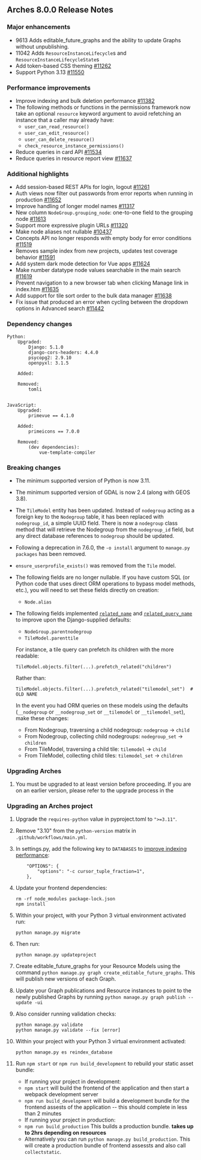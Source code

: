 Arches 8.0.0 Release Notes
--------------------------

### Major enhancements
- 9613 Adds editable_future_graphs and the ability to update Graphs without unpublishing.
- 11042 Adds `ResourceInstanceLifecycle`s and `ResourceInstanceLifecycleState`s
- Add token-based CSS theming [#11262](https://github.com/archesproject/arches/issues/11262)
- Support Python 3.13 [#11550](https://github.com/archesproject/arches/pull/11550)

### Performance improvements
- Improve indexing and bulk deletion performance [#11382](https://github.com/archesproject/arches/issues/11382)
- The following methods or functions in the permissions framework now take an optional ``resource`` keyword argument to avoid refetching an instance that a caller may already have:
    - `user_can_read_resource()`
    - `user_can_edit_resource()`
    - `user_can_delete_resource()`
    - `check_resource_instance_permissions()`
- Reduce queries in card API [#11534](https://github.com/archesproject/arches/pull/11534)
- Reduce queries in resource report view [#11637](https://github.com/archesproject/arches/pull/11637)

### Additional highlights
- Add session-based REST APIs for login, logout [#11261](https://github.com/archesproject/arches/issues/11261)
- Auth views now filter out passwords from error reports when running in production [#11652](https://github.com/archesproject/arches/issues/11652)
- Improve handling of longer model names [#11317](https://github.com/archesproject/arches/issues/11317)
- New column `NodeGroup.grouping_node`: one-to-one field to the grouping node [#11613](https://github.com/archesproject/arches/issues/11613)
- Support more expressive plugin URLs [#11320](https://github.com/archesproject/arches/issues/11320)
- Make node aliases not nullable [#10437](https://github.com/archesproject/arches/issues/10437)
- Concepts API no longer responds with empty body for error conditions [#11519](https://github.com/archesproject/arches/issues/11519)
- Removes sample index from new projects, updates test coverage behavior [#11591](https://github.com/archesproject/arches/issues/11519)
- Add system dark mode detection for Vue apps [#11624](https://github.com/archesproject/arches/issues/11624)
- Make number datatype node values searchable in the main search [#11619](https://github.com/archesproject/arches/issues/11619)
- Prevent navigation to a new browser tab when clicking Manage link in index.htm [#11635](https://github.com/archesproject/arches/issues/11635)
- Add support for tile sort order to the bulk data manager [#11638](https://github.com/archesproject/arches/pull/11638)
- Fix issue that produced an error when cycling between the dropdown options in Advanced search [#11442](https://github.com/archesproject/arches/issues/11442)

### Dependency changes
```
Python:
    Upgraded:
        Django: 5.1.0
        django-cors-headers: 4.4.0
        psycopg2: 2.9.10
        openpyxl: 3.1.5

    Added:

    Removed:
        tomli


JavaScript:
    Upgraded:
        primevue == 4.1.0

    Added:
        primeicons == 7.0.0

    Removed:
        (dev dependencies): 
            vue-template-compiler
```

### Breaking changes
- The minimum supported version of Python is now 3.11.

- The minimum supported version of GDAL is now 2.4 (along with GEOS 3.8).

- The `TileModel` entity has been updated. Instead of `nodegroup` acting as a foreign key to the `Nodegroup` table, it has been replaced with `nodegroup_id`, a simple UUID field. There is now a `nodegroup` class method that will retrieve the Nodegroup from the `nodegroup_id` field, but any direct database references to `nodegroup` should be updated.

- Following a deprecation in 7.6.0, the `-o install` argument to `manage.py packages` has been removed.

- `ensure_userprofile_exists()` was removed from the `Tile` model.

- The following fields are no longer nullable. If you have custom SQL (or Python code that uses direct ORM operations to bypass model methods, etc.), you will need to set these fields directly on creation:
    - `Node.alias`

- The following fields implemented [`related_name`](https://docs.djangoproject.com/en/stable/ref/models/fields/#django.db.models.ForeignKey.related_name) and [`related_query_name`](https://docs.djangoproject.com/en/stable/ref/models/fields/#django.db.models.ForeignKey.related_query_name) to improve upon the Django-supplied defaults:
    - `NodeGroup.parentnodegroup`
    - `TileModel.parenttile`

    For instance, a tile query can prefetch its children with the more readable:
    ```
    TileModel.objects.filter(...).prefetch_related("children")
    ```

    Rather than:
    ```
    TileModel.objects.filter(...).prefetch_related("tilemodel_set")  # OLD NAME
    ```

    In the event you had ORM queries on these models using the defaults (`__nodegroup` or `__nodegroup_set` or `__tilemodel` or `__tilemodel_set`), make these changes:

    - From Nodegroup, traversing a child nodegroup: `nodegroup` -> `child`
    - From Nodegroup, collecting child nodegroups: `nodegroup_set` -> `children`
    - From TileModel, traversing a child tile: `tilemodel` -> `child`
    - From TileModel, collecting child tiles: `tilemodel_set` -> `children`


### Upgrading Arches

1. You must be upgraded to at least version   before proceeding. If you are on an earlier version, please refer to the upgrade process in the []()

### Upgrading an Arches project

1. Upgrade the `requires-python` value in pyproject.toml to `">=3.11"`.

1. Remove "3.10" from the `python-version` matrix in `.github/workflows/main.yml`.

1. In settings.py, add the following key to `DATABASES` to [improve indexing performance](https://github.com/archesproject/arches/issues/11382):
    ```
        "OPTIONS": {
            "options": "-c cursor_tuple_fraction=1",
        },
    ```

1. Update your frontend dependencies:
    ```
    rm -rf node_modules package-lock.json
    npm install
    ```

1. Within your project, with your Python 3 virtual environment activated run:
    ``` 
    python manage.py migrate
    ```

1. Then run:
    ```
    python manage.py updateproject
    ```

3. Create editable_future_graphs for your Resource Models using the command `python manage.py graph create_editable_future_graphs`. This will publish new versions of each Graph.

4. Update your Graph publications and Resource instances to point to the newly published Graphs by running `python manage.py graph publish --update -ui`

1. Also consider running validation checks:
    ```
    python manage.py validate
    python manage.py validate --fix [error]
    ```

5. Within your project with your Python 3 virtual environment activated:
    ```
    python manage.py es reindex_database
    ```

6. Run `npm start` or `npm run build_development` to rebuild your static asset bundle:
    - If running your project in development:
    -  `npm start` will build the frontend of the application and then start a webpack development server
    - `npm run build_development` will build a development bundle for the frontend assests of the application -- this should complete in less than 2 minutes
    - If running your project in production:
    - `npm run build_production` This builds a production bundle. **takes up to 2hrs depending on resources**
    - Alternatively you can run `python manage.py build_production`. This will create a production bundle of frontend assessts and also call `collectstatic`.
